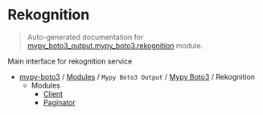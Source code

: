 # Rekognition

> Auto-generated documentation for [mypy_boto3_output.mypy_boto3.rekognition](https://github.com/vemel/mypy_boto3/blob/master/mypy_boto3_output/mypy_boto3/rekognition/__init__.py) module.

Main interface for rekognition service

- [mypy-boto3](../../../README.md#mypy_boto3) / [Modules](../../../MODULES.md#mypy-boto3-modules) / `Mypy Boto3 Output` / [Mypy Boto3](../index.md#mypy-boto3) / Rekognition
    - Modules
        - [Client](client.md#client)
        - [Paginator](paginator.md#paginator)
